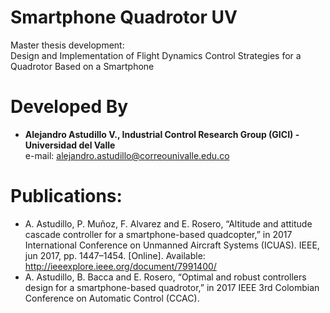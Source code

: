 # Smartphone Quadrotor UV
Master thesis development: <br />
Design and Implementation of Flight Dynamics Control Strategies for a Quadrotor Based on a Smartphone

# Developed By

* __Alejandro Astudillo V., Industrial Control Research Group (GICI) - Universidad del Valle__ <br />
e-mail: <alejandro.astudillo@correounivalle.edu.co>

# Publications: 
- A. Astudillo, P. Muñoz, F. Alvarez and E. Rosero, “Altitude and attitude cascade controller for a smartphone-based quadcopter,” in 2017 International Conference on Unmanned Aircraft Systems (ICUAS). IEEE, jun 2017, pp. 1447–1454. [Online].
Available: http://ieeexplore.ieee.org/document/7991400/
- A. Astudillo, B. Bacca and E. Rosero, “Optimal and robust controllers design for a smartphone-based quadrotor,” in 2017 IEEE 3rd Colombian Conference on Automatic Control (CCAC).

